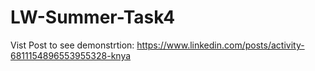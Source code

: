 # LW-Summer-Task4
Vist Post to see demonstrtion: https://www.linkedin.com/posts/activity-6811154896553955328-knya
